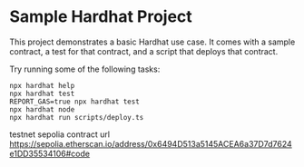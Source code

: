 # Sample Hardhat Project

This project demonstrates a basic Hardhat use case. It comes with a sample contract, a test for that contract, and a script that deploys that contract.

Try running some of the following tasks:

```shell
npx hardhat help
npx hardhat test
REPORT_GAS=true npx hardhat test
npx hardhat node
npx hardhat run scripts/deploy.ts
```
testnet sepolia contract url https://sepolia.etherscan.io/address/0x6494D513a5145ACEA6a37D7d7624e1DD35534106#code